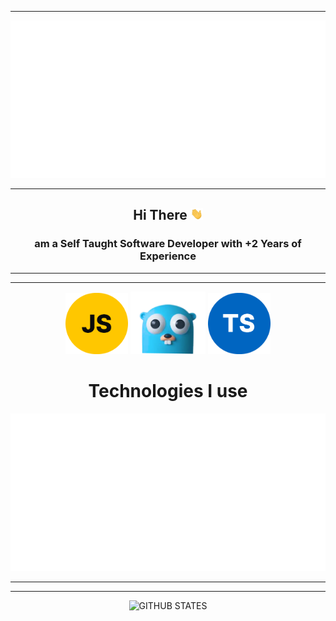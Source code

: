----------
<img src="/header.svg" alt="insane">                    

----------
<h2 align="center" >Hi There <img src="/wave.gif" alt="wave" width="20px"></h2>
    <h3 align="center">am a Self Taught Software Developer with +2 Years of Experience   </h3>

<hr>
<hr>
<div align="center">
<img width="100" src="./images/js.png" alt="javascript">
<!-- <img height="100" src="./images/go.png" alt="go-lang"> -->
<img height="100" src="./images/go-enhance.png" alt="go-lang">
<img width="100" src="./images/typescript.png" alt="typescript">

</div>
<h1 align="center">Technologies I use </h1> 

<img src="/header.svg" alt="insane">                    


----------
----------

<div align="center">
    <img  src="http://github-readme-streak-stats.herokuapp.com?user=eyadevv&theme=blueberry" alt="GITHUB STATES" >
</div>




